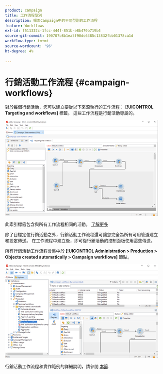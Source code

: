 ```yaml
---
product: campaign
title: 工作流程型別
description: 探索Campaign中的不同型別的工作流程
feature: Workflows
exl-id: f511332c-1fcc-444f-851b-e8b470b719b4
source-git-commit: 190707b8b1ea5f90dc6385c13832fbb01378ca1d
workflow-type: tm+mt
source-wordcount: '96'
ht-degree: 4%

---
```


# 行銷活動工作流程 {#campaign-workflows}

對於每個行銷活動，您可以建立要從以下來源執行的工作流程： **[!UICONTROL Targeting and workflows]** 標籤。 這些工作流程是行銷活動專屬的。

![](assets/wf-in-op-edit-delivery-tab.png)

此索引標籤包含與所有工作流程相同的活動。 [了解更多](#implementation-steps-)

除了目標定位行銷活動之外，行銷活動工作流程還可讓您完全為所有可用管道建立和設定傳送。 在工作流程中建立後，即可從行銷活動的控制面板使用這些傳送。

所有行銷活動工作流程會集中於 **[!UICONTROL Administration > Production > Objects created automatically > Campaign workflows]** 節點。

![](assets/campaigns_wf.png)

行銷活動工作流程和實作範例的詳細說明，請參閱 [本節](../campaigns/marketing-campaign-target.md).

